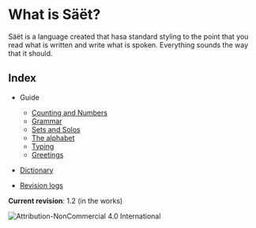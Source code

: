 # What is Säët?
Säët is a language created that hasa standard styling to the point that you read what is written and write what is spoken. Everything sounds the way that it should.

## Index
- Guide
  - [Counting and Numbers](Guide/Counting%20and%20Numbers.md) 
  - [Grammar](Guide/Grammar.md) 
  - [Sets and Solos](Guide/Sets%20and%20Solos.md) 
  - [The alphabet](Guide/The%20alphabet.md) 
  - [Typing](Guide/Typing.md) 
  - [Greetings](Guide/Greetings.md)
- [Dictionary](Dictionary.md)

- [Revision logs](Revision%20logs.md)

**Current revision**: 1.2 (in the works)

![Attribution-NonCommercial 4.0 International](https://user-images.githubusercontent.com/44898501/170237026-ff95abc0-f71f-4758-ba3f-1d11526eea34.png)
